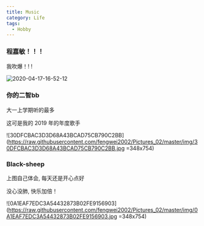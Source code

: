 ```yaml
---
title: Music
category: Life
tags:
  - Hobby
---
```


### 程嘉敏！！！

我吹爆！! !

![2020-04-17-16-52-12](https://raw.githubusercontent.com/fengwei2002/Pictures_02/master/img/2020-04-17-16-52-12.jpg)

### 你的二智bb

大一上学期听的最多

这可是我的 2019 年的年度歌手

![30DFCBAC3D3D68A43BCAD75CB790C2BB](https://raw.githubusercontent.com/fengwei2002/Pictures_02/master/img/30DFCBAC3D3D68A43BCAD75CB790C2BB.jpg =348x754)

### Black-sheep

上图自己体会, 每天还是开心点好

没心没肺, 快乐加倍！

![0A1EAF7EDC3A54432873B02FE9156903](https://raw.githubusercontent.com/fengwei2002/Pictures_02/master/img/0A1EAF7EDC3A54432873B02FE9156903.jpg =348x754)
